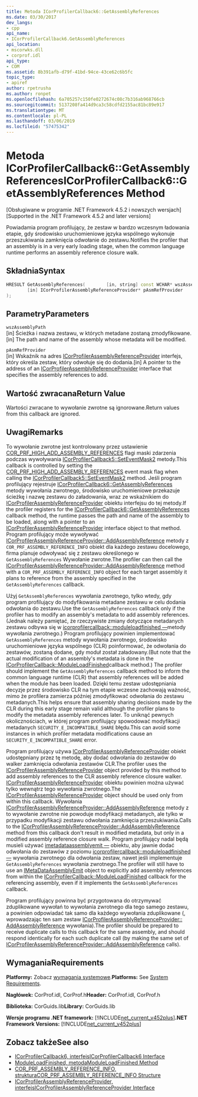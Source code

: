 ```yaml
---
title: Metoda ICorProfilerCallback6::GetAssemblyReferences
ms.date: 03/30/2017
dev_langs:
- cpp
api_name:
- ICorProfilerCallback6.GetAssemblyReferences
api_location:
- mscorwks.dll
- corprof.idl
api_type:
- COM
ms.assetid: 8b391afb-d79f-41bd-94ce-43ce62c6b5fc
topic_type:
- apiref
author: rpetrusha
ms.author: ronpet
ms.openlocfilehash: 6a705257c150fe0272674c08c7b316ab968766cb
ms.sourcegitcommit: 5137208fa414d9ca3c58cdfd2155ac81bc89e917
ms.translationtype: MT
ms.contentlocale: pl-PL
ms.lasthandoff: 03/06/2019
ms.locfileid: "57475342"
---
```

# <a name="icorprofilercallback6getassemblyreferences-method"></a><span data-ttu-id="62198-102">Metoda ICorProfilerCallback6::GetAssemblyReferences</span><span class="sxs-lookup"><span data-stu-id="62198-102">ICorProfilerCallback6::GetAssemblyReferences Method</span></span>
<span data-ttu-id="62198-103">[Obsługiwane w programie .NET Framework 4.5.2 i nowszych wersjach]</span><span class="sxs-lookup"><span data-stu-id="62198-103">[Supported in the .NET Framework 4.5.2 and later versions]</span></span>  
  
 <span data-ttu-id="62198-104">Powiadamia program profilujący, że zestaw w bardzo wczesnym ładowania etapie, gdy środowisko uruchomieniowe języka wspólnego wykonuje przeszukiwania zamknięcia odwołanie do zestawu.</span><span class="sxs-lookup"><span data-stu-id="62198-104">Notifies the profiler that an assembly is in a very early loading stage, when the common language runtime performs an assembly reference closure walk.</span></span>  
  
## <a name="syntax"></a><span data-ttu-id="62198-105">Składnia</span><span class="sxs-lookup"><span data-stu-id="62198-105">Syntax</span></span>  
  
```cpp
HRESULT GetAssemblyReferences(        [in, string] const WCHAR* wszAssemblyPath,  
        [in] ICorProfilerAssemblyReferenceProvider* pAsmRefProvider  
);  
```  
  
## <a name="parameters"></a><span data-ttu-id="62198-106">Parametry</span><span class="sxs-lookup"><span data-stu-id="62198-106">Parameters</span></span>  
 `wszAssemblyPath`  
 <span data-ttu-id="62198-107">[in] Ścieżka i nazwa zestawu, w których metadane zostaną zmodyfikowane.</span><span class="sxs-lookup"><span data-stu-id="62198-107">[in] The path and name of the assembly whose metadata will be modified.</span></span>  
  
 `pAsmRefProvider`  
 <span data-ttu-id="62198-108">[in] Wskaźnik na adres [ICorProfilerAssemblyReferenceProvider](../../../../docs/framework/unmanaged-api/profiling/icorprofilerassemblyreferenceprovider-interface.md) interfejs, który określa zestaw, który odwołuje się do dodania.</span><span class="sxs-lookup"><span data-stu-id="62198-108">[in] A pointer to the address of an [ICorProfilerAssemblyReferenceProvider](../../../../docs/framework/unmanaged-api/profiling/icorprofilerassemblyreferenceprovider-interface.md) interface that specifies the assembly references to add.</span></span>  
  
## <a name="return-value"></a><span data-ttu-id="62198-109">Wartość zwracana</span><span class="sxs-lookup"><span data-stu-id="62198-109">Return Value</span></span>  
 <span data-ttu-id="62198-110">Wartości zwracane to wywołanie zwrotne są ignorowane.</span><span class="sxs-lookup"><span data-stu-id="62198-110">Return values from this callback are ignored.</span></span>  
  
## <a name="remarks"></a><span data-ttu-id="62198-111">Uwagi</span><span class="sxs-lookup"><span data-stu-id="62198-111">Remarks</span></span>  
 <span data-ttu-id="62198-112">To wywołanie zwrotne jest kontrolowany przez ustawienie [COR_PRF_HIGH_ADD_ASSEMBLY_REFERENCES](../../../../docs/framework/unmanaged-api/profiling/cor-prf-high-monitor-enumeration.md) flagi maski zdarzenia podczas wywoływania [ICorProfilerCallback5::SetEventMask2](../../../../docs/framework/unmanaged-api/profiling/icorprofilerinfo5-seteventmask2-method.md) metody.</span><span class="sxs-lookup"><span data-stu-id="62198-112">This callback is controlled by setting the [COR_PRF_HIGH_ADD_ASSEMBLY_REFERENCES](../../../../docs/framework/unmanaged-api/profiling/cor-prf-high-monitor-enumeration.md) event mask flag when calling the [ICorProfilerCallback5::SetEventMask2](../../../../docs/framework/unmanaged-api/profiling/icorprofilerinfo5-seteventmask2-method.md) method.</span></span> <span data-ttu-id="62198-113">Jeśli program profilujący rejestruje [ICorProfilerCallback6::GetAssemblyReferences](../../../../docs/framework/unmanaged-api/profiling/icorprofilercallback6-getassemblyreferences-method.md) metody wywołania zwrotnego, środowisko uruchomieniowe przekazuje ścieżkę i nazwę zestawu do załadowania, wraz ze wskaźnikiem do [ ICorProfilerAssemblyReferenceProvider](../../../../docs/framework/unmanaged-api/profiling/icorprofilerassemblyreferenceprovider-interface.md) obiektu interfejsu do tej metody.</span><span class="sxs-lookup"><span data-stu-id="62198-113">If the profiler registers for the [ICorProfilerCallback6::GetAssemblyReferences](../../../../docs/framework/unmanaged-api/profiling/icorprofilercallback6-getassemblyreferences-method.md) callback method, the runtime passes the path and name of the assembly to be loaded, along with a pointer to an [ICorProfilerAssemblyReferenceProvider](../../../../docs/framework/unmanaged-api/profiling/icorprofilerassemblyreferenceprovider-interface.md) interface object to that method.</span></span> <span data-ttu-id="62198-114">Program profilujący może wywoływać [ICorProfilerAssemblyReferenceProvider::AddAssemblyReference](../../../../docs/framework/unmanaged-api/profiling/icorprofilerassemblyreferenceprovider-addassemblyreference-method.md) metody z `COR_PRF_ASSEMBLY_REFERENCE_INFO` obiekt dla każdego zestawu docelowego, firma planuje odwoływać się z zestawu określonego w `GetAssemblyReferences` Wywołanie zwrotne.</span><span class="sxs-lookup"><span data-stu-id="62198-114">The profiler can then call the [ICorProfilerAssemblyReferenceProvider::AddAssemblyReference](../../../../docs/framework/unmanaged-api/profiling/icorprofilerassemblyreferenceprovider-addassemblyreference-method.md) method with a `COR_PRF_ASSEMBLY_REFERENCE_INFO` object for each target assembly it plans to reference from the assembly specified in the `GetAssemblyReferences` callback.</span></span>  
  
 <span data-ttu-id="62198-115">Użyj `GetAssemblyReferences` wywołania zwrotnego, tylko wtedy, gdy program profilujący do modyfikowania metadane zestawu w celu dodania odwołania do zestawu.</span><span class="sxs-lookup"><span data-stu-id="62198-115">Use the `GetAssemblyReferences` callback only if the profiler has to modify an assembly's metadata to add assembly references.</span></span> <span data-ttu-id="62198-116">(Jednak należy pamiętać, że rzeczywiste zmiany dotyczące metadanych zestawu odbywa się w [icorprofilercallback::moduleloadfinished —](../../../../docs/framework/unmanaged-api/profiling/icorprofilercallback-moduleloadfinished-method.md)metody wywołania zwrotnego.) Program profilujący powinien implementować `GetAssemblyReferences` metody wywołania zwrotnego, środowisko uruchomieniowe języka wspólnego (CLR) poinformować, że odwołania do zestawów, zostaną dodane, gdy moduł został załadowany.</span><span class="sxs-lookup"><span data-stu-id="62198-116">(But note that the actual modification of an assembly's metadata is done in the [ICorProfilerCallback::ModuleLoadFinished](../../../../docs/framework/unmanaged-api/profiling/icorprofilercallback-moduleloadfinished-method.md)callback method.) The profiler should implement the `GetAssemblyReferences` callback method to inform the common language runtime (CLR) that assembly references will be added when the module has been loaded.</span></span>  <span data-ttu-id="62198-117">Dzięki temu zestaw udostępniania decyzje przez środowisko CLR na tym etapie wczesne zachowają ważność, mimo że profilera zamierza później zmodyfikować odwołania do zestawu metadanych.</span><span class="sxs-lookup"><span data-stu-id="62198-117">This helps ensure that assembly sharing decisions made by the CLR during this early stage remain valid although the profiler plans to modify the metadata assembly references later.</span></span>  <span data-ttu-id="62198-118">To uniknąć pewnych okolicznościach, w której program profilujący spowodować modyfikacji metadanych `SECURITY_E_INCOMPATIBLE_SHARE` błędu.</span><span class="sxs-lookup"><span data-stu-id="62198-118">This can avoid some instances in which profiler metadata modifications cause an `SECURITY_E_INCOMPATIBLE_SHARE` error.</span></span>  
  
 <span data-ttu-id="62198-119">Program profilujący używa [ICorProfilerAssemblyReferenceProvider](../../../../docs/framework/unmanaged-api/profiling/icorprofilerassemblyreferenceprovider-interface.md) obiekt udostępniany przez tę metodę, aby dodać odwołania do zestawów do walker zamknięcia odwołania zestawów CLR.</span><span class="sxs-lookup"><span data-stu-id="62198-119">The profiler uses the [ICorProfilerAssemblyReferenceProvider](../../../../docs/framework/unmanaged-api/profiling/icorprofilerassemblyreferenceprovider-interface.md) object provided by this method to add assembly references to the CLR assembly reference closure walker.</span></span>  <span data-ttu-id="62198-120">[ICorProfilerAssemblyReferenceProvider](../../../../docs/framework/unmanaged-api/profiling/icorprofilerassemblyreferenceprovider-interface.md) obiektu powinien można używać tylko wewnątrz tego wywołania zwrotnego.</span><span class="sxs-lookup"><span data-stu-id="62198-120">The [ICorProfilerAssemblyReferenceProvider](../../../../docs/framework/unmanaged-api/profiling/icorprofilerassemblyreferenceprovider-interface.md) object should be used only from within this callback.</span></span> <span data-ttu-id="62198-121">Wywołania [ICorProfilerAssemblyReferenceProvider::AddAssemblyReference](../../../../docs/framework/unmanaged-api/profiling/icorprofilerassemblyreferenceprovider-addassemblyreference-method.md) metody z to wywołanie zwrotne nie powoduje modyfikacji metadanych, ale tylko w przypadku modyfikacji zestawu odwołania zamknięcia przeszukiwania.</span><span class="sxs-lookup"><span data-stu-id="62198-121">Calls to the [ICorProfilerAssemblyReferenceProvider::AddAssemblyReference](../../../../docs/framework/unmanaged-api/profiling/icorprofilerassemblyreferenceprovider-addassemblyreference-method.md) method from this callback don't result in modified metadata, but only in a modified assembly reference closure walk.</span></span> <span data-ttu-id="62198-122">Program profilujący nadal będą musieli używać [imetadataassemblyemit —](../../../../docs/framework/unmanaged-api/metadata/imetadataassemblyemit-interface.md) obiektu, aby jawnie dodać odwołania do zestawów z poziomu [icorprofilercallback::moduleloadfinished —](../../../../docs/framework/unmanaged-api/profiling/icorprofilercallback-moduleloadfinished-method.md) wywołania zwrotnego dla odwołania zestaw, nawet jeśli implementuje `GetAssemblyReferences` wywołania zwrotnego.</span><span class="sxs-lookup"><span data-stu-id="62198-122">The profiler will still have to use an [IMetaDataAssemblyEmit](../../../../docs/framework/unmanaged-api/metadata/imetadataassemblyemit-interface.md) object to explicitly add assembly references from within the [ICorProfilerCallback::ModuleLoadFinished](../../../../docs/framework/unmanaged-api/profiling/icorprofilercallback-moduleloadfinished-method.md) callback for the referencing assembly, even if it implements the `GetAssemblyReferences` callback.</span></span>  
  
 <span data-ttu-id="62198-123">Program profilujący powinna być przygotowana do otrzymywać zduplikowane wywołań to wywołania zwrotnego dla tego samego zestawu, a powinien odpowiadać tak samo dla każdego wywołania zduplikowane (, wprowadzając ten sam zestaw [ICorProfilerAssemblyReferenceProvider:: AddAssemblyReference](../../../../docs/framework/unmanaged-api/profiling/icorprofilerassemblyreferenceprovider-addassemblyreference-method.md) wywołania).</span><span class="sxs-lookup"><span data-stu-id="62198-123">The profiler should be prepared to receive duplicate calls to this callback for the same assembly, and should respond identically for each such duplicate call (by making the same set of [ICorProfilerAssemblyReferenceProvider::AddAssemblyReference](../../../../docs/framework/unmanaged-api/profiling/icorprofilerassemblyreferenceprovider-addassemblyreference-method.md) calls).</span></span>  
  
## <a name="requirements"></a><span data-ttu-id="62198-124">Wymagania</span><span class="sxs-lookup"><span data-stu-id="62198-124">Requirements</span></span>  
 <span data-ttu-id="62198-125">**Platformy:** Zobacz [wymagania systemowe](../../../../docs/framework/get-started/system-requirements.md).</span><span class="sxs-lookup"><span data-stu-id="62198-125">**Platforms:** See [System Requirements](../../../../docs/framework/get-started/system-requirements.md).</span></span>  
  
 <span data-ttu-id="62198-126">**Nagłówek:** CorProf.idl, CorProf.h</span><span class="sxs-lookup"><span data-stu-id="62198-126">**Header:** CorProf.idl, CorProf.h</span></span>  
  
 <span data-ttu-id="62198-127">**Biblioteka:** CorGuids.lib</span><span class="sxs-lookup"><span data-stu-id="62198-127">**Library:** CorGuids.lib</span></span>  
  
 <span data-ttu-id="62198-128">**Wersje programu .NET framework:** [!INCLUDE[net_current_v452plus](../../../../includes/net-current-v452plus-md.md)]</span><span class="sxs-lookup"><span data-stu-id="62198-128">**.NET Framework Versions:** [!INCLUDE[net_current_v452plus](../../../../includes/net-current-v452plus-md.md)]</span></span>  
  
## <a name="see-also"></a><span data-ttu-id="62198-129">Zobacz także</span><span class="sxs-lookup"><span data-stu-id="62198-129">See also</span></span>
- [<span data-ttu-id="62198-130">ICorProfilerCallback6, interfejs</span><span class="sxs-lookup"><span data-stu-id="62198-130">ICorProfilerCallback6 Interface</span></span>](../../../../docs/framework/unmanaged-api/profiling/icorprofilercallback6-interface.md)
- [<span data-ttu-id="62198-131">ModuleLoadFinished, metoda</span><span class="sxs-lookup"><span data-stu-id="62198-131">ModuleLoadFinished Method</span></span>](../../../../docs/framework/unmanaged-api/profiling/icorprofilercallback-moduleloadfinished-method.md)
- [<span data-ttu-id="62198-132">COR_PRF_ASSEMBLY_REFERENCE_INFO, struktura</span><span class="sxs-lookup"><span data-stu-id="62198-132">COR_PRF_ASSEMBLY_REFERENCE_INFO Structure</span></span>](../../../../docs/framework/unmanaged-api/profiling/cor-prf-assembly-reference-info-structure.md)
- [<span data-ttu-id="62198-133">ICorProfilerAssemblyReferenceProvider, interfejs</span><span class="sxs-lookup"><span data-stu-id="62198-133">ICorProfilerAssemblyReferenceProvider Interface</span></span>](../../../../docs/framework/unmanaged-api/profiling/icorprofilerassemblyreferenceprovider-interface.md)

